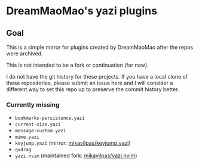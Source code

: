 # DreamMaoMao's yazi plugins

## Goal

This is a simple mirror for plugins created by DreamMaoMao after the repos were
archived.

This is not intended to be a fork or continuation (for now).

I do not have the git history for these projects. If you have a local clone of
these repositories, please submit an issue here and I will consider a different
way to set this repo up to preserve the commit history better.

### Currently missing

- `bookmarks-persistence.yazi`
- `current-size.yazi`
- `message-custom.yazi`
- `mime.yazi`
- `keyjump.yazi` (mirror: [mikavilpas/keyjump.yazi](https://github.com/mikavilpas/keyjump.yazi))
- `qxdrag`
- `yazi.nvim` (maintained fork: [mikavilpas/yazi.nvim](https://github.com/mikavilpas/yazi.nvim))
